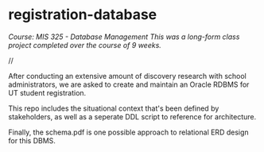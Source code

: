 # registration-database

*Course: MIS 325 - Database Management*
*This was a long-form class project completed over the course of 9 weeks.*


//

After conducting an extensive amount of discovery 
research with school administrators, we are asked to
create and maintain an Oracle RDBMS for UT student registration. 

This repo includes the situational context that's been defined by stakeholders,
as well as a seperate DDL script to reference for architecture. 

Finally, the schema.pdf is one possible approach to relational ERD design for this DBMS.

